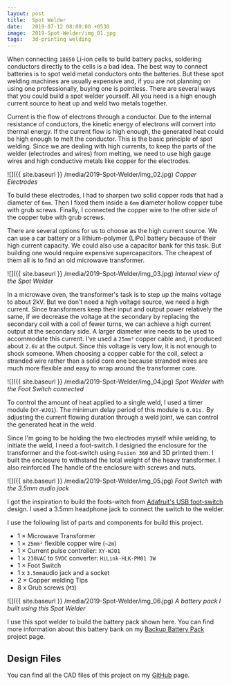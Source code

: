 ```yaml
---
layout: post
title:  Spot Welder
date:   2019-07-12 08:00:00 +0530
image:  2019-Spot-Welder/img_01.jpg
tags:   3d-printing welding
---
```


When connecting `18650` Li-ion cells to build battery packs, soldering conductors directly to the cells is a bad idea. The best way to connect batteries is to spot weld metal conductors onto the batteries. But these spot welding machines are usually expensive and, if you are not planning on using one professionally, buying one is pointless. There are several ways that you could build a spot welder yourself. All you need is a high enough current source to heat up and weld two metals together.

Current is the flow of electrons through a conductor. Due to the internal resistance of conductors, the kinetic energy of electrons will convert into thermal energy. If the current flow is high enough, the generated heat could be high enough to melt the conductor. This is the basic principle of spot welding. Since we are dealing with high currents, to keep the parts of the welder (electrodes and wires) from melting, we need to use high gauge wires and high conductive metals like copper for the electrodes. 

![]({{ site.baseurl }} /media/2019-Spot-Welder/img_02.jpg)
*Copper Electrodes*

To build these electrodes, I had to sharpen two solid copper rods that had a diameter of `6mm`. Then I fixed them inside a `6mm` diameter hollow copper tube with grub screws. Finally, I connected the copper wire to the other side of the copper tube with grub screws.

There are several options for us to choose as the high current source. We can use a car battery or a lithium-polymer (LiPo) battery because of their high current capacity. We could also use a capacitor bank for this task. But building one would require expensive supercapacitors. The cheapest of them all is to find an old microwave transformer.

![]({{ site.baseurl }} /media/2019-Spot-Welder/img_03.jpg)
*Internal view of the Spot Welder*

In a microwave oven, the transformer's task is to step up the mains voltage to about 2kV. But we don't need a high voltage source, we need a high current. Since transformers keep their input and output power relatively the same, if we decrease the voltage at the secondary by replacing the secondary coil with a coil of fewer turns, we can achieve a high current output at the secondary side. A larger diameter wire needs to be used to accommodate this current. I've used a `25mm²` copper cable and, it produced about `2.6V` at the output. Since this voltage is very low, it is not enough to shock someone. When choosing a copper cable for the coil, select a stranded wire rather than a solid core one because stranded wires are much more flexible and easy to wrap around the transformer core.

![]({{ site.baseurl }} /media/2019-Spot-Welder/img_04.jpg)
*Spot Welder with the Foot Switch connected*

To control the amount of heat applied to a single weld, I used a timer module (`XY-WJ01`). The minimum delay period of this module is `0.01s.` By adjusting the current flowing duration through a weld joint, we can control the generated heat in the weld.

Since I'm going to be holding the two electrodes myself while welding, to initiate the weld, I need a foot-switch. I designed the enclosure for the transformer and the foot-switch using `Fusion 360` and 3D printed them. I built the enclosure to withstand the total weight of the heavy transformer. I also reinforced The handle of the enclosure with screws and nuts.

![]({{ site.baseurl }} /media/2019-Spot-Welder/img_05.jpg)
*Foot Switch with the 3.5mm audio jack*

I got the inspiration to build the foots-witch from [Adafruit's USB foot-switch](https://learn.adafruit.com/USB-foot-switch-circuit-python) design. I used a 3.5mm headphone jack to connect the switch to the welder.

I use the following list of parts and components for build this project.

- 1 × Microwave Transformer
- 1 × `25mm²` flexible copper wire (`~2m`)
- 1 × Current pulse controller: `XY-WJ01`
- 1 × `230VAC` to `5VDC` converter: `HiLink-HLK-PM01 3W`
- 1 × Foot Switch
- 1 x `3.5mm`audio jack and a socket
- 2 × Copper welding Tips 
- 8 x Grub screws (`M3`)

![]({{ site.baseurl }} /media/2019-Spot-Welder/img_06.jpg)
*A battery pack I built using this Spot Welder*

I use this spot welder to build the battery pack shown here. You can find more information about this battery bank on my [Backup Battery Pack](https://lkbrilliant.github.io/2019/09/01/Backup_Battery_Pack) project page.


## Design Files

You can find all the CAD files of this project on my [GitHub](https://github.com/LKbrilliant/Spot-Welder) page.
